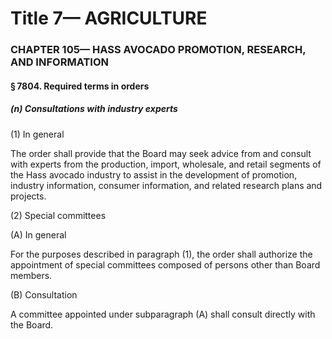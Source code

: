 
# Title 7— AGRICULTURE
### CHAPTER 105— HASS AVOCADO PROMOTION, RESEARCH, AND INFORMATION
#### § 7804. Required terms in orders
##### (n) Consultations with industry experts

(1) In general

The order shall provide that the Board may seek advice from and consult with experts from the production, import, wholesale, and retail segments of the Hass avocado industry to assist in the development of promotion, industry information, consumer information, and related research plans and projects.

(2) Special committees

(A) In general

For the purposes described in paragraph (1), the order shall authorize the appointment of special committees composed of persons other than Board members.

(B) Consultation

A committee appointed under subparagraph (A) shall consult directly with the Board.

